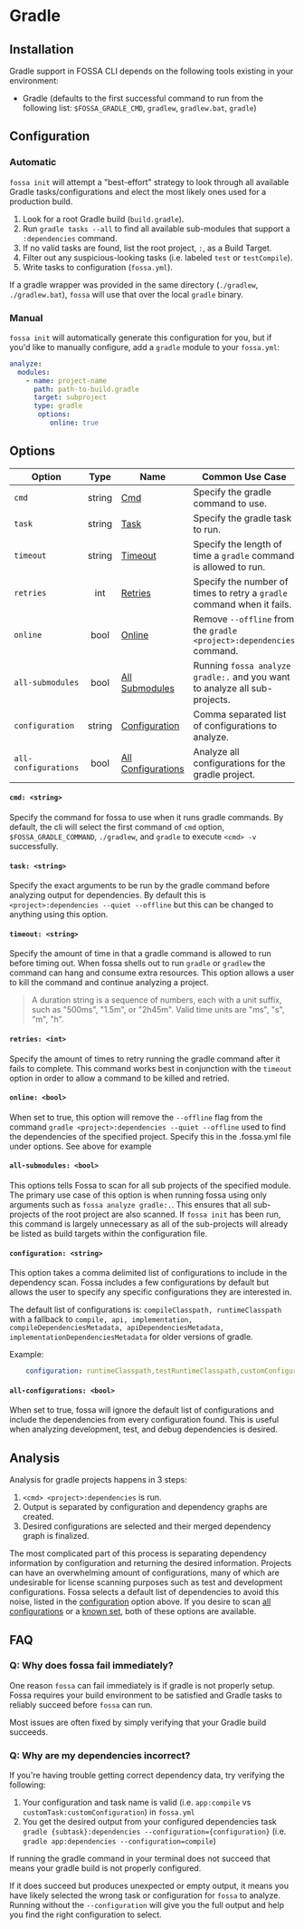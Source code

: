 # Gradle

## Installation

Gradle support in FOSSA CLI depends on the following tools existing in your environment:

- Gradle (defaults to the first successful command to run from the following list: `$FOSSA_GRADLE_CMD`, `gradlew`, `gradlew.bat`, `gradle`)

## Configuration

### Automatic

`fossa init` will attempt a "best-effort" strategy to look through all available Gradle tasks/configurations and elect the most likely ones used for a production build.

 1. Look for a root Gradle build (`build.gradle`).
 2. Run `gradle tasks --all` to find all available sub-modules that support a `:dependencies` command.
 3. If no valid tasks are found, list the root project, `:`, as a Build Target.
 4. Filter out any suspicious-looking tasks (i.e. labeled `test` or `testCompile`).
 5. Write tasks to configuration (`fossa.yml`).

If a gradle wrapper was provided in the same directory (`./gradlew`, `./gradlew.bat`), `fossa` will use that over the local `gradle` binary.

### Manual

`fossa init` will automatically generate this configuration for you, but if you'd like to manually configure, add a `gradle` module to your `fossa.yml`:

```yaml
analyze:
  modules:
    - name: project-name
      path: path-to-build.gradle
      target: subproject
      type: gradle
       options:
          online: true
```

## Options

  | Option               |  Type  | Name                                           | Common Use Case                                                            |
  | -------------------- | :----: | ---------------------------------------------- | -------------------------------------------------------------------------- |
  | `cmd`                | string | [Cmd](#cmd-string)                             | Specify the gradle command to use.                                         |
  | `task`               | string | [Task](#task-string)                           | Specify the gradle task to run.                                            |
  | `timeout`            | string | [Timeout](#timeout-string)                     | Specify the length of time a `gradle` command is allowed to run.           |
  | `retries`            |  int   | [Retries](#retries-int)                        | Specify the number of times to retry a `gradle` command when it fails.     |
  | `online`             |  bool  | [Online](#online-bool)                         | Remove `--offline` from the `gradle <project>:dependencies` command.       |
  | `all-submodules`     |  bool  | [All Submodules](#all-submodules-bool)         | Running `fossa analyze gradle:.` and you want to analyze all sub-projects. |
  | `configuration`      | string | [Configuration](#configuration-string)         | Comma separated list of configurations to analyze.                         |
  | `all-configurations` |  bool  | [All Configurations](#all-configurations-bool) | Analyze all configurations for the gradle project.                         |



#### `cmd: <string>` 

Specify the command for fossa to use when it runs gradle commands. By default, the cli will select the first command of `cmd` option, `$FOSSA_GRADLE_COMMAND`, `./gradlew`, and `gradle` to execute `<cmd> -v` successfully.

#### `task: <string>`

Specify the exact arguments to be run by the gradle command before analyzing output for dependencies. By default this is `<project>:dependencies --quiet --offline` but this can be changed to anything using this option.

#### `timeout: <string>`

Specify the amount of time in that a gradle command is allowed to run before timing out. When fossa shells out to run `gradle` or `gradlew` the command can hang and consume extra resources. This option allows a user to kill the command and continue analyzing a project.
> A duration string is a sequence of numbers, each with a unit suffix, such as "500ms", "1.5m", or "2h45m". Valid time units are "ms", "s", "m", "h".

#### `retries: <int>`

Specify the amount of times to retry running the gradle command after it fails to complete. This command works best in conjunction with the `timeout` option in order to allow a command to be killed and retried.

#### `online: <bool>`

When set to true, this option will remove the `--offline` flag from the command `gradle <project>:dependencies --quiet --offline` used to find the dependencies of the specified project. Specify this in the .fossa.yml file under options. See above for example

#### `all-submodules: <bool>`

This options tells Fossa to scan for all sub projects of the specified module. The primary use case of this option is when running fossa using only arguments such as `fossa analyze gradle:.`. This ensures that all sub-projects of the root project are also scanned. If `fossa init` has been run, this command is largely unnecessary as all of the sub-projects will already be listed as build targets within the configuration file.

#### `configuration: <string>`

This option takes a comma delimited list of configurations to include in the dependency scan. Fossa includes a few configurations by default but allows the user to specify any specific configurations they are interested in.

The default list of configurations is: `compileClasspath, runtimeClasspath` with a fallback to `compile, api, implementation, compileDependenciesMetadata, apiDependenciesMetadata, implementationDependenciesMetadata` for older versions of gradle.

Example:
```yaml
    configuration: runtimeClasspath,testRuntimeClasspath,customConfiguration
```

#### `all-configurations: <bool>`

When set to true, fossa will ignore the default list of configurations and include the dependencies from every configuration found. This is useful when analyzing development, test, and debug dependencies is desired. 

## Analysis

Analysis for gradle projects happens in 3 steps:

1. `<cmd> <project>:dependencies` is run.
2. Output is separated by configuration and dependency graphs are created.
3. Desired configurations are selected and their merged dependency graph is finalized.

The most complicated part of this process is separating dependency information by configuration and returning the desired information. Projects can have an overwhelming amount of configurations, many of which are undesirable for license scanning purposes such as test and development configurations. Fossa selects a default list of dependencies to avoid this noise, listed in the [configuration](#configuration:-<string>) option above. If you desire to scan [all configurations](#all-configurations:-<bool>) or a [known set](#configuration:-<string>), both of these options are available.

## FAQ

### Q: Why does fossa fail immediately?
One reason `fossa` can fail immediately is if gradle is not properly setup. Fossa requires your build environment to be satisfied and Gradle tasks to reliably succeed before `fossa` can run.

Most issues are often fixed by simply verifying that your Gradle build succeeds.

### Q: Why are my dependencies incorrect?
If you're having trouble getting correct dependency data, try verifying the following:

1. Your configuration and task name is valid (i.e. `app:compile` vs `customTask:customConfiguration`) in `fossa.yml`
2. You get the desired output from your configured dependencies task `gradle {subtask}:dependencies --configuration={configuration}` (i.e. `gradle app:dependencies --configuration=compile`)

If running the gradle command in your terminal does not succeed that means your gradle build is not properly configured.

If it does succeed but produces unexpected or empty output, it means you have likely selected the wrong task or configuration for `fossa` to analyze.  Running without the `--configuration` will give you the full output and help you find the right configuration to select.

